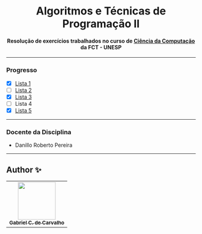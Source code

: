 <div align="center">
	<h1>Algoritmos e Técnicas de Programação II
		<br/>
			<h4>Resolução de exercícios trabalhados no curso de 
        <a href="https://www.fct.unesp.br/#!/graduacao/ciencia-da-computacao/">Ciência da Computação</a>
				 da FCT - UNESP
      </h4>
	</h1>
</div>

---
### Progresso

* [x] [Lista 1](https://github.com/Gabriel-Ciriaco/Listas-ATP-II/tree/main/Lista%201#readme)
* [ ] [Lista 2](https://github.com/Gabriel-Ciriaco/Listas-ATP-II/tree/main/Lista%202#readme)
* [x] [Lista 3](https://github.com/Gabriel-Ciriaco/Listas-ATP-II/tree/main/Lista%203#readme)
* [ ] Lista 4
* [x] [Lista 5](https://github.com/Gabriel-Ciriaco/Listas-ATP-II/tree/main/Lista%205#readme)

---

### Docente da Disciplina
 * Danillo Roberto Pereira

---

## Author ✨

<table>
	<tr>
		<td align="center">
			<a href="https://github.com/Gabriel-Ciriaco">
				<img src="https://avatars.githubusercontent.com/u/66225865" width="100px;" alt=""/>
				<br>
				<sub>
					<b>Gabriel C. de Carvalho</b>
				</sub>
		</td>
	</tr>
</table>
